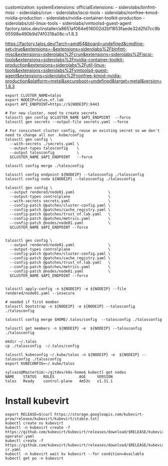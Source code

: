 customization:
    systemExtensions:
        officialExtensions:
            - siderolabs/binfmt-misc
            - siderolabs/crun
            - siderolabs/iscsi-tools
            - siderolabs/nonfree-kmod-nvidia-production
            - siderolabs/nvidia-container-toolkit-production
            - siderolabs/util-linux-tools
            - siderolabs/vmtoolsd-guest-agent
factory.talos.dev/installer/a8651af064e616002d2bf1853faede32d2fd7cc9b05598e490b9d74f0318a08c:v1.8.3

https://factory.talos.dev/?arch=amd64&board=undefined&cmdline-set=true&extensions=-&extensions=siderolabs%2Fbinfmt-misc&extensions=siderolabs%2Fcrun&extensions=siderolabs%2Fiscsi-tools&extensions=siderolabs%2Fnvidia-container-toolkit-production&extensions=siderolabs%2Futil-linux-tools&extensions=siderolabs%2Fvmtoolsd-guest-agent&extensions=siderolabs%2Fnonfree-kmod-nvidia-production&platform=metal&secureboot=undefined&target=metal&version=1.8.3

```
export CLUSTER_NAME=talos
export NODEIP=talos.nf.lab
export API_ENDPOINT=https://${NODEIP}:6443

# For new cluster, need to create secrets
talosctl gen config $CLUSTER_NAME $API_ENDPOINT  --force
talosctl gen secrets --output-file secrets.yaml --force

# For consistent cluster config, reuse an existing secret so we don't need to change all our .kube/config
talosctl gen config \
  --with-secrets ./secrets.yaml \
  --output-types talosconfig    \
  --output talosconfig          \
  $CLUSTER_NAME $API_ENDPOINT   --force

talosctl config merge ./talosconfig 

talosctl config endpoint ${NODEIP} --talosconfig ./talosconfig 
talosctl config node ${NODEIP} --talosconfig ./talosconfig 

talosctl gen config \
  --output rendered/node01.yaml               \
  --output-types controlplane                 \
  --with-secrets secrets.yaml                 \
  --config-patch @patches/cluster-config.yaml \
  --config-patch @patches/cache_registry.yaml \
  --config-patch @patches/trust_nf.lab.yaml   \
  --config-patch @patches/metrics.yaml        \
  --config-patch @nodes/node01.yaml           \
  $CLUSTER_NAME $API_ENDPOINT --force


talosctl gen config \
  --output rendered/node01.yaml               \
  --output-types controlplane                 \
  --config-patch @patches/cluster-config.yaml \
  --config-patch @patches/cache_registry.yaml \
  --config-patch @patches/trust_nf.lab.yaml   \
  --config-patch @patches/metrics.yaml        \
  --config-patch @nodes/node01.yaml           \
  $CLUSTER_NAME $API_ENDPOINT --force


talosctl apply-config -n ${NODEIP} -e ${NODEIP} --file rendered/node01.yaml --insecure

# needed if first member
talosctl bootstrap -n ${NODEIP} -e ${NODEIP} --talosconfig ./talosconfig 

talosctl config merge $HOME/.talos/config  --talosconfig ./talosconfig 

talosctl get members -n ${NODEIP} -e  ${NODEIP} --talosconfig ./talosconfig 

mkdir ~/.talos
cp ./talosconfig  ~/.talos/config

talosctl kubeconfig ~/.kube/talos -n ${NODEIP} -e  ${NODEIP} --talosconfig ./talosconfig 
export KUBECONFIG=~/.kube/talos

sylvain@MasterSim:~/gitdev/k8s-home$ kubectl get nodes
NAME    STATUS   ROLES           AGE     VERSION
talos   Ready    control-plane   4m53s   v1.31.1

```

# Install kubevirt
```
export RELEASE=$(curl https://storage.googleapis.com/kubevirt-prow/release/kubevirt/kubevirt/stable.txt)
kubectl create ns kubevirt
kubectl -n kubevirt create -f https://github.com/kubevirt/kubevirt/releases/download/$RELEASE/kubevirt-operator.yaml
kubectl create -f https://github.com/kubevirt/kubevirt/releases/download/$RELEASE/kubevirt-cr.yaml
kubectl -n kubevirt wait kv kubevirt --for condition=Available
kubectl get po -n kubevirt
```
